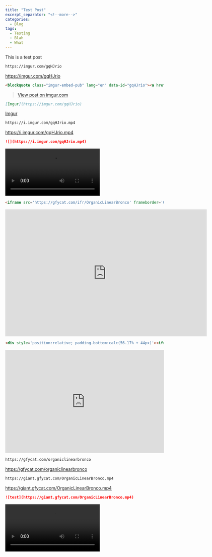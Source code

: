 ```yaml
---
title: "Test Post"
excerpt_separator: "<!--more-->"
categories:
  - Blog
tags:
  - Testing
  - Blah
  - What
---
```


This is a test post

```md
https://imgur.com/gqHJrio
```

https://imgur.com/gqHJrio

```md
<blockquote class="imgur-embed-pub" lang="en" data-id="gqHJrio"><a href="https://imgur.com/gqHJrio">View post on imgur.com</a></blockquote><script async src="//s.imgur.com/min/embed.js" charset="utf-8"></script>
```

<blockquote class="imgur-embed-pub" lang="en" data-id="gqHJrio"><a href="https://imgur.com/gqHJrio">View post on imgur.com</a></blockquote><script async src="//s.imgur.com/min/embed.js" charset="utf-8"></script>

```md
[Imgur](https://imgur.com/gqHJrio)
```

[Imgur](https://imgur.com/gqHJrio)

```md
https://i.imgur.com/gqHJrio.mp4
```

https://i.imgur.com/gqHJrio.mp4

```md
![](https://i.imgur.com/gqHJrio.mp4)
```

![test](https://i.imgur.com/gqHJrio.mp4)

```md
<iframe src='https://gfycat.com/ifr/OrganicLinearBronco' frameborder='0' scrolling='no' allowfullscreen width='640' height='403'></iframe>
```

<iframe src='https://gfycat.com/ifr/OrganicLinearBronco' frameborder='0' scrolling='no' allowfullscreen width='640' height='403'></iframe>

```md
<div style='position:relative; padding-bottom:calc(56.17% + 44px)'><iframe src='https://gfycat.com/ifr/OrganicLinearBronco' frameborder='0' scrolling='no' width='100%' height='100%' style='position:absolute;top:0;left:0;' allowfullscreen></iframe></div>
```

<div style='position:relative; padding-bottom:calc(56.17% + 44px)'><iframe src='https://gfycat.com/ifr/OrganicLinearBronco' frameborder='0' scrolling='no' width='100%' height='100%' style='position:absolute;top:0;left:0;' allowfullscreen></iframe></div>

```md
https://gfycat.com/organiclinearbronco
```

https://gfycat.com/organiclinearbronco

```md
https://giant.gfycat.com/OrganicLinearBronco.mp4
```

https://giant.gfycat.com/OrganicLinearBronco.mp4

```md
![test](https://giant.gfycat.com/OrganicLinearBronco.mp4)
```

![test](https://giant.gfycat.com/OrganicLinearBronco.mp4)

